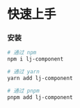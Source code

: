 # 快速上手

### 安装

```bash
# 通过 npm
npm i lj-component

# 通过 yarn
yarn add lj-component

# 通过 pnpm
pnpm add lj-component
```
